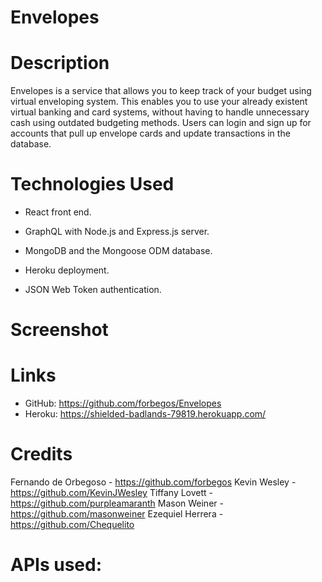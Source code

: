 # Envelopes

# Description
Envelopes is a service that allows you to keep track of your budget using virtual enveloping system. This enables you to use your already existent virtual banking and card systems, without having to handle unnecessary cash using outdated budgeting methods. Users can login and sign up for accounts that pull up envelope cards and update transactions in the database.

# Technologies Used
* React front end.

* GraphQL with Node.js and Express.js server.

* MongoDB and the Mongoose ODM database.

* Heroku deployment.

* JSON Web Token authentication.

# Screenshot


# Links
* GitHub: https://github.com/forbegos/Envelopes
* Heroku: https://shielded-badlands-79819.herokuapp.com/

# Credits
Fernando de Orbegoso - https://github.com/forbegos
Kevin Wesley - https://github.com/KevinJWesley
Tiffany Lovett - https://github.com/purpleamaranth
Mason Weiner - https://github.com/masonweiner
Ezequiel Herrera - https://github.com/Chequelito

# APIs used:
